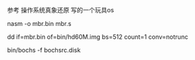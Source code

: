 参考 操作系统真象还原 写的一个玩具os

nasm -o mbr.bin mbr.s

dd if=mbr.bin of=bin/hd60M.img bs=512 count=1 conv=notrunc

bin/bochs -f bochsrc.disk